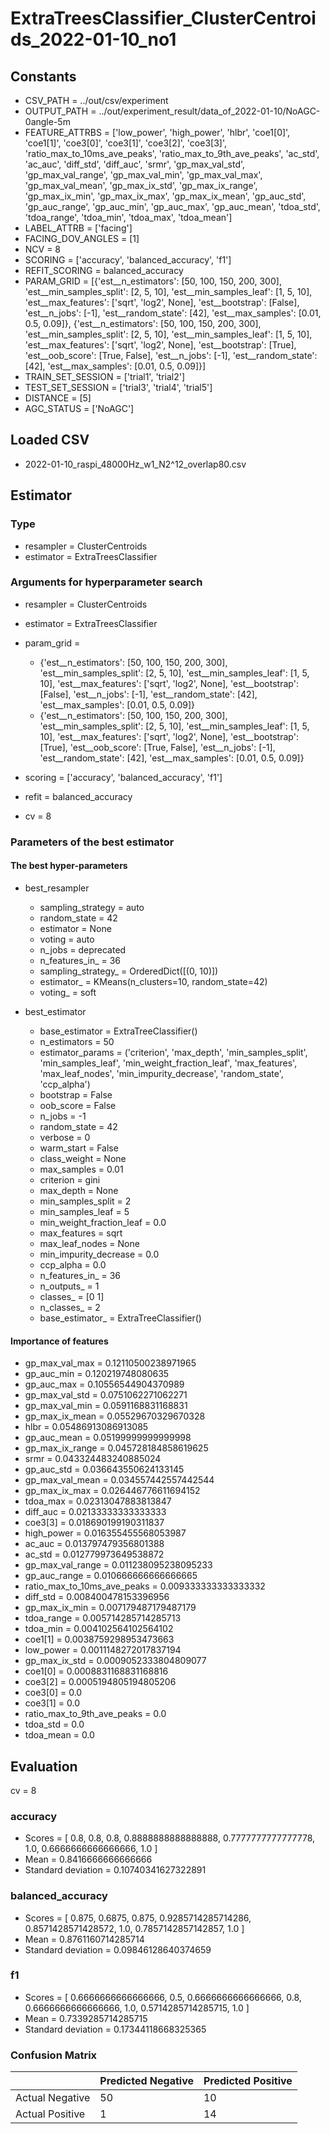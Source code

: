 # ExtraTreesClassifier_ClusterCentroids_2022-01-10_no1
## Constants
- CSV_PATH = ../out/csv/experiment
- OUTPUT_PATH = ../out/experiment_result/data_of_2022-01-10/NoAGC-0angle-5m
- FEATURE_ATTRBS = ['low_power', 'high_power', 'hlbr', 'coe1[0]', 'coe1[1]', 'coe3[0]', 'coe3[1]', 'coe3[2]', 'coe3[3]', 'ratio_max_to_10ms_ave_peaks', 'ratio_max_to_9th_ave_peaks', 'ac_std', 'ac_auc', 'diff_std', 'diff_auc', 'srmr', 'gp_max_val_std', 'gp_max_val_range', 'gp_max_val_min', 'gp_max_val_max', 'gp_max_val_mean', 'gp_max_ix_std', 'gp_max_ix_range', 'gp_max_ix_min', 'gp_max_ix_max', 'gp_max_ix_mean', 'gp_auc_std', 'gp_auc_range', 'gp_auc_min', 'gp_auc_max', 'gp_auc_mean', 'tdoa_std', 'tdoa_range', 'tdoa_min', 'tdoa_max', 'tdoa_mean']
- LABEL_ATTRB = ['facing']
- FACING_DOV_ANGLES = [1]
- NCV = 8
- SCORING = ['accuracy', 'balanced_accuracy', 'f1']
- REFIT_SCORING = balanced_accuracy
- PARAM_GRID = [{'est__n_estimators': [50, 100, 150, 200, 300], 'est__min_samples_split': [2, 5, 10], 'est__min_samples_leaf': [1, 5, 10], 'est__max_features': ['sqrt', 'log2', None], 'est__bootstrap': [False], 'est__n_jobs': [-1], 'est__random_state': [42], 'est__max_samples': [0.01, 0.5, 0.09]}, {'est__n_estimators': [50, 100, 150, 200, 300], 'est__min_samples_split': [2, 5, 10], 'est__min_samples_leaf': [1, 5, 10], 'est__max_features': ['sqrt', 'log2', None], 'est__bootstrap': [True], 'est__oob_score': [True, False], 'est__n_jobs': [-1], 'est__random_state': [42], 'est__max_samples': [0.01, 0.5, 0.09]}]
- TRAIN_SET_SESSION = ['trial1', 'trial2']
- TEST_SET_SESSION = ['trial3', 'trial4', 'trial5']
- DISTANCE = [5]
- AGC_STATUS = ['NoAGC']

## Loaded CSV
- 2022-01-10_raspi_48000Hz_w1_N2^12_overlap80.csv

## Estimator
### Type
- resampler = ClusterCentroids
- estimator = ExtraTreesClassifier

### Arguments for hyperparameter search
- resampler = ClusterCentroids
- estimator = ExtraTreesClassifier
- param_grid = 
	- {'est__n_estimators': [50, 100, 150, 200, 300], 'est__min_samples_split': [2, 5, 10], 'est__min_samples_leaf': [1, 5, 10], 'est__max_features': ['sqrt', 'log2', None], 'est__bootstrap': [False], 'est__n_jobs': [-1], 'est__random_state': [42], 'est__max_samples': [0.01, 0.5, 0.09]}
	- {'est__n_estimators': [50, 100, 150, 200, 300], 'est__min_samples_split': [2, 5, 10], 'est__min_samples_leaf': [1, 5, 10], 'est__max_features': ['sqrt', 'log2', None], 'est__bootstrap': [True], 'est__oob_score': [True, False], 'est__n_jobs': [-1], 'est__random_state': [42], 'est__max_samples': [0.01, 0.5, 0.09]}

- scoring = ['accuracy', 'balanced_accuracy', 'f1']
- refit = balanced_accuracy
- cv = 8

### Parameters of the best estimator
#### The best hyper-parameters
- best_resampler
	- sampling_strategy = auto
	- random_state = 42
	- estimator = None
	- voting = auto
	- n_jobs = deprecated
	- n_features_in_ = 36
	- sampling_strategy_ = OrderedDict([(0, 10)])
	- estimator_ = KMeans(n_clusters=10, random_state=42)
	- voting_ = soft

- best_estimator
	- base_estimator = ExtraTreeClassifier()
	- n_estimators = 50
	- estimator_params = ('criterion', 'max_depth', 'min_samples_split', 'min_samples_leaf', 'min_weight_fraction_leaf', 'max_features', 'max_leaf_nodes', 'min_impurity_decrease', 'random_state', 'ccp_alpha')
	- bootstrap = False
	- oob_score = False
	- n_jobs = -1
	- random_state = 42
	- verbose = 0
	- warm_start = False
	- class_weight = None
	- max_samples = 0.01
	- criterion = gini
	- max_depth = None
	- min_samples_split = 2
	- min_samples_leaf = 5
	- min_weight_fraction_leaf = 0.0
	- max_features = sqrt
	- max_leaf_nodes = None
	- min_impurity_decrease = 0.0
	- ccp_alpha = 0.0
	- n_features_in_ = 36
	- n_outputs_ = 1
	- classes_ = [0 1]
	- n_classes_ = 2
	- base_estimator_ = ExtraTreeClassifier()

#### Importance of features
- gp_max_val_max = 0.12110500238971965
- gp_auc_min = 0.120219748080635
- gp_auc_max = 0.10556544904370989
- gp_max_val_std = 0.0751062271062271
- gp_max_val_min = 0.0591168831168831
- gp_max_ix_mean = 0.05529670329670328
- hlbr = 0.05486913086913085
- gp_auc_mean = 0.05199999999999998
- gp_max_ix_range = 0.045728184858619625
- srmr = 0.043324483240885024
- gp_auc_std = 0.036643550624133145
- gp_max_val_mean = 0.034557442557442544
- gp_max_ix_max = 0.026446776611694152
- tdoa_max = 0.02313047883813847
- diff_auc = 0.02133333333333333
- coe3[3] = 0.018690199190311837
- high_power = 0.016355455568053987
- ac_auc = 0.013797479356801388
- ac_std = 0.012779973649538872
- gp_max_val_range = 0.011238095238095233
- gp_auc_range = 0.010666666666666665
- ratio_max_to_10ms_ave_peaks = 0.009333333333333332
- diff_std = 0.008400478153396956
- gp_max_ix_min = 0.007179487179487179
- tdoa_range = 0.005714285714285713
- tdoa_min = 0.004102564102564102
- coe1[1] = 0.0038759298953473663
- low_power = 0.0011148272017837194
- gp_max_ix_std = 0.0009052333804809077
- coe1[0] = 0.0008831168831168816
- coe3[2] = 0.0005194805194805206
- coe3[0] = 0.0
- coe3[1] = 0.0
- ratio_max_to_9th_ave_peaks = 0.0
- tdoa_std = 0.0
- tdoa_mean = 0.0

## Evaluation
cv = 8
### accuracy
- Scores = [ 0.8, 0.8, 0.8, 0.8888888888888888, 0.7777777777777778, 1.0, 0.6666666666666666, 1.0 ]
- Mean = 0.8416666666666666
- Standard deviation = 0.10740341627322891

### balanced_accuracy
- Scores = [ 0.875, 0.6875, 0.875, 0.9285714285714286, 0.8571428571428572, 1.0, 0.7857142857142857, 1.0 ]
- Mean = 0.8761160714285714
- Standard deviation = 0.09846128640374659

### f1
- Scores = [ 0.6666666666666666, 0.5, 0.6666666666666666, 0.8, 0.6666666666666666, 1.0, 0.5714285714285715, 1.0 ]
- Mean = 0.7339285714285715
- Standard deviation = 0.17344118668325365

### Confusion Matrix
|  | Predicted Negative | Predicted Positive |
| --- | --- | --- |
| Actual Negative | 50 | 10 |
| Actual Positive | 1 | 14 |

      